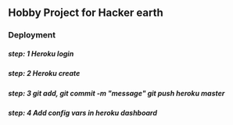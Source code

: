 ## Hobby Project for Hacker earth

### Deployment

##### step: 1 Heroku login

##### step: 2 Heroku create

##### step: 3 git add, git commit -m "message" git push heroku master

##### step: 4 Add config vars in heroku dashboard
